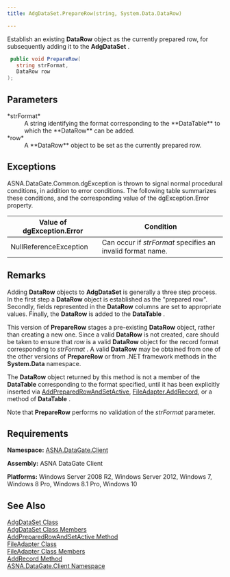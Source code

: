 ```yaml
---
title: AdgDataSet.PrepareRow(string, System.Data.DataRow)

---
```


Establish an existing **DataRow** object as the currently prepared row, for subsequently adding it to the **AdgDataSet** .

```cs
 public void PrepareRow(
   string strFormat,
   DataRow row
);
```


## Parameters

<dl>
        <dt>
 *strFormat* 
        </dt>
        <dd>A string identifying the format corresponding to the **DataTable**  
						to which the **DataRow**  can be added. </dd>
        <dt>
 *row* 
        </dt>
        <dd>A **DataRow**  object to be set as the currently prepared row.</dd>
</dl>

## Exceptions

ASNA.DataGate.Common.dgException is thrown to signal normal procedural conditions, in addition to error conditions. The following table summarizes these conditions, and the corresponding value of the dgException.Error property.
<br />



| Value of dgException.Error | Condition |
| ---- | ---- |
| NullReferenceException | Can occur if *strFormat* specifies an invalid format name. |



## Remarks

Adding **DataRow** objects to **AdgDataSet** is generally a three step process. In the first step a **DataRow** object is established as the "prepared row". Secondly, fields represented in the **DataRow** columns are set to appropriate values. Finally, the **DataRow** is added to the **DataTable** .

This version of **PrepareRow** stages a pre-existing **DataRow** object, rather than creating a new one. Since a valid **DataRow** is not created, care should be taken to ensure that *row* is a valid **DataRow** object for the record format corresponding to *strFormat* . A valid **DataRow** may be obtained from one of the other versions of **PrepareRow** or from .NET framework methods in the **System.Data** namespace.

The **DataRow** object returned by this method is not a member of the **DataTable** corresponding to the format specified, until it has been explicitly inserted via [ AddPreparedRowAndSetActive](adg-dataset-class-add-prepared-row-and-set-active-method.html), [ FileAdapter.AddRecord](file-adapter-class-add-record-method.html), or a method of **DataTable** .

Note that **PrepareRow** performs no validation of the *strFormat* parameter.
## Requirements

**Namespace:** [ASNA.DataGate.Client](datagate-client-namespace.html) 

**Assembly:** ASNA DataGate Client

**Platforms:** Windows Server 2008 R2, Windows Server 2012, Windows 7, Windows 8 Pro, Windows 8.1 Pro, Windows 10
## See Also


[AdgDataSet Class](adg-dataset-class.html)
      <br />
[AdgDataSet Class Members](adg-dataset-members.html)
      <br />
      [AddPreparedRowAndSetActive 
					Method](adg-dataset-class-add-prepared-row-and-set-active-method.html)
      <br />
[FileAdapter Class](file-adapter-class.html)
      <br />
[FileAdapter Class Members](file-adapter-members.html)
      <br />
[AddRecord Method](file-adapter-class-add-record-method.html)
      <br />
      [ASNA.DataGate.Client 
					Namespace](datagate-client-namespace.html)

